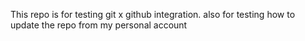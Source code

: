  
This repo is for testing git x github integration.
also for testing how to update the repo from my personal account
